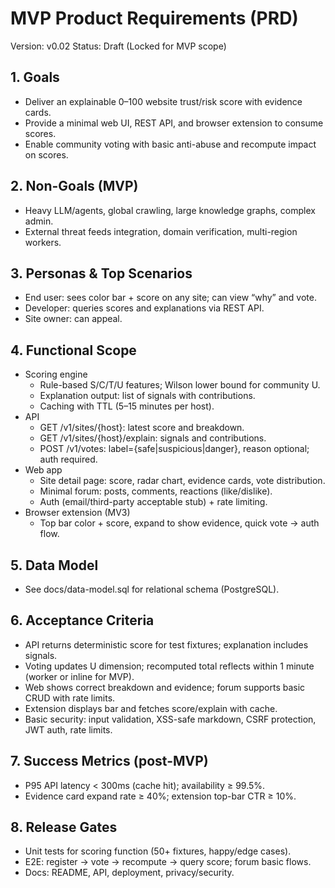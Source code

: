 # MVP Product Requirements (PRD)

Version: v0.02
Status: Draft (Locked for MVP scope)

## 1. Goals
- Deliver an explainable 0–100 website trust/risk score with evidence cards.
- Provide a minimal web UI, REST API, and browser extension to consume scores.
- Enable community voting with basic anti-abuse and recompute impact on scores.

## 2. Non-Goals (MVP)
- Heavy LLM/agents, global crawling, large knowledge graphs, complex admin.
- External threat feeds integration, domain verification, multi-region workers.

## 3. Personas & Top Scenarios
- End user: sees color bar + score on any site; can view “why” and vote.
- Developer: queries scores and explanations via REST API.
- Site owner: can appeal.

## 4. Functional Scope
- Scoring engine
  - Rule-based S/C/T/U features; Wilson lower bound for community U.
  - Explanation output: list of signals with contributions.
  - Caching with TTL (5–15 minutes per host).
- API
  - GET /v1/sites/{host}: latest score and breakdown.
  - GET /v1/sites/{host}/explain: signals and contributions.
  - POST /v1/votes: label={safe|suspicious|danger}, reason optional; auth required.
- Web app
  - Site detail page: score, radar chart, evidence cards, vote distribution.
  - Minimal forum: posts, comments, reactions (like/dislike).
  - Auth (email/third-party acceptable stub) + rate limiting.
- Browser extension (MV3)
  - Top bar color + score, expand to show evidence, quick vote → auth flow.

## 5. Data Model
- See docs/data-model.sql for relational schema (PostgreSQL).

## 6. Acceptance Criteria
- API returns deterministic score for test fixtures; explanation includes signals.
- Voting updates U dimension; recomputed total reflects within 1 minute (worker or inline for MVP).
- Web shows correct breakdown and evidence; forum supports basic CRUD with rate limits.
- Extension displays bar and fetches score/explain with cache.
- Basic security: input validation, XSS-safe markdown, CSRF protection, JWT auth, rate limits.

## 7. Success Metrics (post-MVP)
- P95 API latency < 300ms (cache hit); availability ≥ 99.5%.
- Evidence card expand rate ≥ 40%; extension top-bar CTR ≥ 10%.

## 8. Release Gates
- Unit tests for scoring function (50+ fixtures, happy/edge cases).
- E2E: register → vote → recompute → query score; forum basic flows.
- Docs: README, API, deployment, privacy/security.
